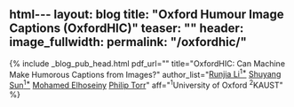 html---
layout: blog
title: "Oxford Humour Image Captions (OxfordHIC)"
teaser: ""
header:
    image_fullwidth: 
permalink: "/oxfordhic/"
---

{%  include _blog_pub_head.html 
            pdf_url=""
            title="OxfordHIC: Can Machine Make Humorous Captions from Images?"
            author_list="[Runjia Li<sup>1*</sup>](https://www.linkedin.com/in/runjiali-b169451a9/) [Shuyang Sun<sup>1*</sup>](https://kevin-ssy.github.io/) [Mohamed Elhoseiny](https://www.mohamed-elhoseiny.com/) [Philip Torr](https://eng.ox.ac.uk/people/philip-torr/)"
            aff="<sup>1</sup>University of Oxford <sup>2</sup>KAUST"
%}    
